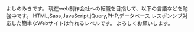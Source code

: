 よしのみきです。
現在web制作会社への転職を目指して、以下の言語などを勉強中です。
HTML,Sass,JavaScript,jQuery,PHP,データベース
レスポンシブ対応した簡単なWebサイトは作れるレベルです。
よろしくお願いします。